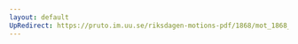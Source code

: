 ```yaml
---
layout: default
UpRedirect: https://pruto.im.uu.se/riksdagen-motions-pdf/1868/mot_1868__ak__183/mot_1868__ak__183-004.pdf
---
```

